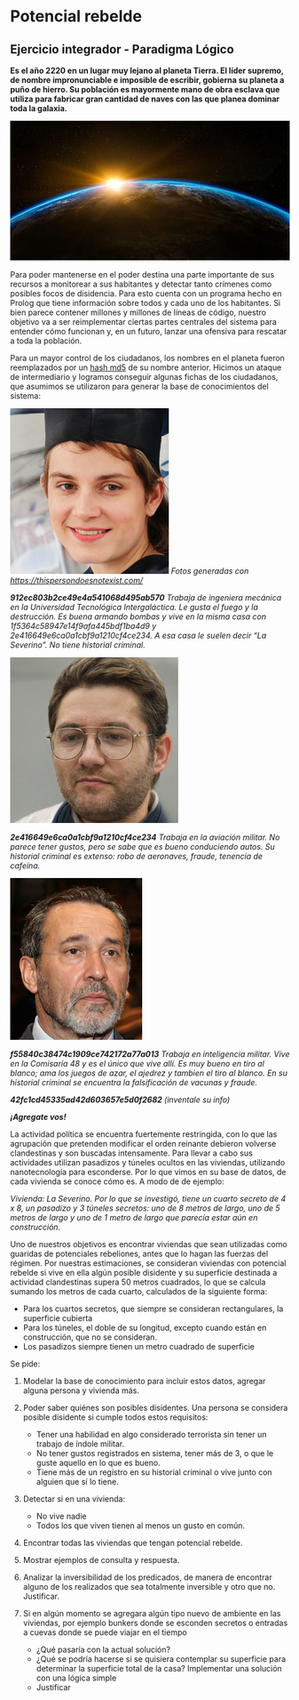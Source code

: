 # Potencial rebelde

## Ejercicio integrador - Paradigma Lógico

**Es el año 2220 en un lugar muy lejano al planeta Tierra. El líder supremo, de nombre impronunciable e imposible de escribir, gobierna su planeta a puño de hierro. Su población es mayormente mano de obra esclava que utiliza para fabricar gran cantidad de naves con las que planea dominar toda la galaxia.**

![](planeta.jpg)

Para poder mantenerse en el poder destina una parte importante de sus recursos a monitorear a sus habitantes y detectar tanto crímenes como posibles focos de disidencia. Para esto cuenta con un programa hecho en Prolog que tiene información sobre todos y cada uno de los habitantes. Si bien parece contener millones y millones de líneas de código, nuestro objetivo va a ser reimplementar ciertas partes centrales del sistema para entender cómo funcionan y, en un futuro, lanzar una ofensiva para rescatar a toda la población.

Para un mayor control de los ciudadanos, los nombres en el planeta fueron reemplazados por un [hash md5](https://www.md5hashgenerator.com/) de su nombre anterior. Hicimos un ataque de intermediario y logramos conseguir algunas fichas de los ciudadanos, que asumimos se utilizaron para generar la base de conocimientos del sistema:
 
![](ciudadano1.png)
_Fotos generadas con https://thispersondoesnotexist.com/_

_**912ec803b2ce49e4a541068d495ab570**
Trabaja de ingeniera mecánica en la Universidad Tecnológica Intergaláctica. Le gusta el fuego y la destrucción. Es buena armando bombas y vive en la misma casa con 1f5364c58947e14f9afa445bdf1ba4d9 y 2e416649e6ca0a1cbf9a1210cf4ce234. A esa casa le suelen decir “La Severino”. No tiene historial criminal._

![](ciudadano2.png)

_**2e416649e6ca0a1cbf9a1210cf4ce234**
Trabaja en la aviación militar. No parece tener gustos, pero se sabe que es bueno conduciendo autos. Su historial criminal es extenso: robo de aeronaves, fraude, tenencia de cafeína._

![](ciudadano3.png)

_**f55840c38474c1909ce742172a77a013**
Trabaja en inteligencia militar. Vive en la Comisaría 48 y es el único que vive allí. Es muy bueno en tiro al blanco; ama los juegos de azar, el ajedrez y tambien el tiro al blanco. En su historial criminal se encuentra la falsificación de vacunas y fraude._

_**42fc1cd45335ad42d603657e5d0f2682**
(inventale su info)_

_**¡Agregate vos!**_

La actividad política se encuentra fuertemente restringida, con lo que las agrupación que pretenden modificar el orden reinante debieron volverse clandestinas y son buscadas intensamente. Para llevar a cabo sus actividades utilizan pasadizos y túneles ocultos en las viviendas, utilizando nanotecnología para esconderse.
Por lo que vimos en su base de datos, de cada vivienda se conoce cómo es. A modo de de ejemplo:

*Vivienda: La Severino. Por lo que se investigó, tiene un cuarto secreto de 4 x 8, un pasadizo y 3 túneles secretos: uno de 8 metros de largo, uno de 5 metros de largo y uno de 1 metro de largo que parecía estar aún en construcción.*

Uno de nuestros objetivos es encontrar viviendas que sean utilizadas como guaridas de potenciales rebeliones, antes que lo hagan las fuerzas del régimen. Por nuestras estimaciones, se consideran viviendas con potencial rebelde si vive en ella algún posible disidente y su superficie destinada a actividad clandestinas supera 50 metros cuadrados, lo que se calcula sumando los metros de cada cuarto, calculados de la siguiente forma:
* Para los cuartos secretos, que siempre se consideran rectangulares, la superficie cubierta
* Para los túneles, el doble de su longitud, excepto cuando están en construcción, que no se consideran.
* Los pasadizos siempre tienen un metro cuadrado de superficie

Se pide:
1. Modelar la base de conocimiento para incluir estos datos, agregar alguna persona y vivienda más.
2. Poder saber quiénes son posibles disidentes. Una persona se considera posible disidente si cumple todos estos requisitos:
    * Tener una habilidad en algo considerado terrorista sin tener un trabajo de índole militar.
    * No tener gustos registrados en sistema, tener más de 3, o que le guste aquello en lo que es bueno.
    * Tiene más de un registro en su historial criminal o vive junto con alguien que sí lo tiene.
  
3. Detectar si en una vivienda: 
    * No vive nadie 
    * Todos los que viven tienen al menos un gusto en común.
  
4. Encontrar todas las viviendas que tengan potencial rebelde. 

5. Mostrar ejemplos de consulta y respuesta.

6. Analizar la inversibilidad de los predicados, de manera de encontrar alguno de los realizados que sea totalmente inversible y otro que no. Justificar. 

7. Si en algún momento se agregara algún tipo nuevo de ambiente en las viviendas, por ejemplo bunkers donde se esconden secretos o entradas a cuevas donde se puede viajar en el tiempo 
    * ¿Qué pasaría con la actual solución? 
    * ¿Qué se podría hacerse si se quisiera contemplar su superficie para determinar la superficie total de la casa? Implementar una solución con una lógica simple
    * Justificar
